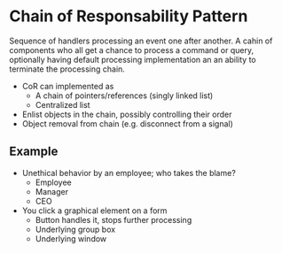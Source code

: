 # Chain of Responsability Pattern
Sequence of handlers processing an event one after another.
A cahin of components who all get a chance to process a command or query, optionally having default processing implementation an an ability to terminate the processing chain.

- CoR can implemented as 
    - A chain of pointers/references (singly linked list)
    - Centralized list
- Enlist objects in the chain, possibly controlling their order
- Object removal from chain (e.g. disconnect from a signal)

## Example
- Unethical behavior by an employee; who takes the blame?
    - Employee
    - Manager
    - CEO
- You click a graphical element on a form
    - Button handles it, stops further processing
    - Underlying group box
    - Underlying window
